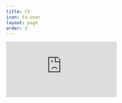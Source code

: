 ```yaml
---
title: CV
icon: fa-user
layout: page
order: 3
---
```

<embed src="http://docs.google.com/gview?url=https://github.com/iworeushankaonce/iworeushankaonce.github.io/raw/master/assets/files/cv.pdf" type="application/pdf">